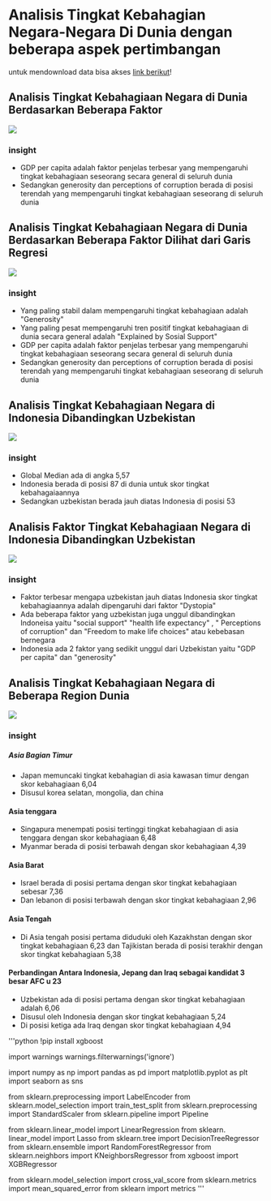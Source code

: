 # Analisis Tingkat Kebahagian Negara-Negara Di Dunia dengan beberapa aspek pertimbangan

untuk mendownload data bisa akses [link berikut](https://drive.google.com/drive/folders/1KTniZixWMkbD5fRbVmG-YnzyCtA1flaJ)!



## Analisis Tingkat Kebahagiaan Negara di Dunia Berdasarkan Beberapa Faktor
<img src="https://github.com/syauqiraihan/tutorial_data_analis/blob/main/Distribusi%20Happines%20Box).png">

### insight
- GDP per capita adalah faktor penjelas terbesar yang mempengaruhi tingkat kebahagiaan seseorang secara general di seluruh dunia
- Sedangkan generosity dan perceptions of corruption berada di posisi terendah yang mempengaruhi tingkat kebahagiaan seseorang di seluruh dunia

## Analisis Tingkat Kebahagiaan Negara di Dunia Berdasarkan Beberapa Faktor Dilihat dari Garis Regresi
<img src="https://github.com/syauqiraihan/tutorial_data_analis/blob/main/Distribusi%20Kebahagiaan%20(red).png">

### insight
- Yang paling stabil dalam mempengaruhi tingkat kebahagiaan adalah "Generosity"
- Yang paling pesat mempengaruhi tren positif tingkat kebahagiaan di dunia secara general adalah "Explained by Sosial Support"
- GDP per capita adalah faktor penjelas terbesar yang mempengaruhi tingkat kebahagiaan seseorang secara general di seluruh dunia
- Sedangkan generosity dan perceptions of corruption berada di posisi terendah yang mempengaruhi tingkat kebahagiaan seseorang di seluruh dunia

## Analisis Tingkat Kebahagiaan Negara di Indonesia Dibandingkan Uzbekistan
<img src="https://github.com/syauqiraihan/tutorial_data_analis/blob/main/Rank%20Indo%20Vs%20Uzbek.png">

### insight
- Global Median ada di angka 5,57
- Indonesia berada di posisi 87 di dunia untuk skor tingkat kebahagaiaannya
- Sedangkan uzbekistan berada jauh diatas Indonesia di posisi 53

## Analisis Faktor Tingkat Kebahagiaan Negara di Indonesia Dibandingkan Uzbekistan
<img src="https://github.com/syauqiraihan/tutorial_data_analis/blob/main/Faktor%20Indo%20Uzbek.png">

### insight
- Faktor terbesar mengapa uzbekistan jauh diatas Indonesia skor tingkat kebahagiaannya adalah dipengaruhi dari faktor "Dystopia"
- Ada beberapa faktor yang uzbekistan juga unggul dibandingkan Indoneisa yaitu "social support" "health life expectancy" , " Perceptions of corruption" dan "Freedom to make life choices" atau kebebasan bernegara
- Indonesia ada 2 faktor yang sedikit unggul dari Uzbekistan yaitu "GDP per capita" dan "generosity"

## Analisis Tingkat Kebahagiaan Negara di Beberapa Region Dunia 
<img src="https://github.com/syauqiraihan/tutorial_data_analis/blob/main/full%20country%20afc%20semifinal.png">

### insight

##### Asia Bagian Timur
- Japan memuncaki tingkat kebahagian di asia kawasan timur dengan skor kebahagiaan 6,04
- Disusul korea selatan, mongolia, dan china

#### Asia tenggara
- Singapura menempati posisi tertinggi tingkat kebahagiaan di asia tenggara dengan skor kebahagiaan 6,48
- Myanmar berada di posisi terbawah dengan skor kebahagiaan 4,39

#### Asia Barat
- Israel berada di posisi pertama dengan skor tingkat kebahagiaan sebesar 7,36
- Dan lebanon di posisi terbawah dengan skor tingkat kebahagiaan 2,96

#### Asia Tengah
- Di Asia tengah posisi pertama diduduki oleh Kazakhstan dengan skor tingkat kebahagiaan 6,23 dan Tajikistan berada di posisi terakhir dengan skor tingkat kebahagiaan 5,38

#### Perbandingan Antara Indonesia, Jepang dan Iraq sebagai kandidat 3 besar AFC u 23
- Uzbekistan ada di posisi pertama dengan skor tingkat kebahagiaan adalah 6,06
- Disusul oleh Indonesia dengan skor tingkat kebahagiaan 5,24
- Di posisi ketiga ada Iraq dengan skor tingkat kebahagiaan 4,94

'''python
!pip install xgboost

import warnings
warnings.filterwarnings('ignore')

import numpy as np 
import pandas as pd 
import matplotlib.pyplot as plt
import seaborn as sns

from sklearn.preprocessing import LabelEncoder
from sklearn.model_selection import train_test_split
from sklearn.preprocessing import StandardScaler
from sklearn.pipeline import Pipeline

from sklearn.linear_model import LinearRegression
from sklearn. linear_model import Lasso
from sklearn.tree import DecisionTreeRegressor
from sklearn.ensemble import RandomForestRegressor
from sklearn.neighbors import KNeighborsRegressor
from xgboost import XGBRegressor

from sklearn.model_selection import cross_val_score
from sklearn.metrics import mean_squared_error
from sklearn import metrics
'''

